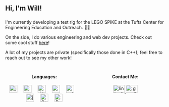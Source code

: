 <h2>Hi, I'm Will!</h2>

###

<p>I'm currently developing a test rig for the LEGO SPIKE at the Tufts Center for Engineering Education and Outreach. 🐘🐘</p>
<p>On the side, I do various engineering and web dev projects. Check out some cool stuff
  <a href="https://www.goldmanwilliam.com/" rel="noopener noreferrer" target="_blank"> here</a>!</p>
<p>A lot of my projects are private (specifically those done in C++); feel free to reach out to see my other work!</p>

###

<div style="display: flex;">
  <div style="flex: 1; text-align: center;">
  <h4>Languages:</h4>
    <img src="https://cdn.jsdelivr.net/gh/devicons/devicon/icons/javascript/javascript-original.svg" height="25" alt="javascript logo"  />
    <img width="12" />
    <img src="https://cdn.jsdelivr.net/gh/devicons/devicon/icons/react/react-original.svg" height="25" alt="reactjs logo"  />
    <img width="12" />
    <img src="https://cdn.jsdelivr.net/gh/devicons/devicon/icons/html5/html5-original.svg" height="25" alt="html5 logo"  />
    <img width="12" />
    <img src="https://cdn.jsdelivr.net/gh/devicons/devicon/icons/css3/css3-original.svg" height="25" alt="css3 logo"  />
    <img width="12" />
    <img src="https://cdn.jsdelivr.net/gh/devicons/devicon/icons/python/python-original.svg" height="25" alt="python logo"  />
    <img width="12" />
    <img src="https://cdn.jsdelivr.net/gh/devicons/devicon/icons/java/java-original.svg" height="25" alt="java logo"  />
    <img width="12" />
    <img src="https://raw.githubusercontent.com/isocpp/logos/master/cpp_logo.png" height="25" alt="C++ Logo"/>
    <img width="12" />
    <img src="https://cdn.jsdelivr.net/gh/devicons/devicon/icons/rust/rust-line.svg" height="25" alt="Rust Logo"/>
  </div>

  <div style="flex: 1; margin-left: 10px; text-align: center;">
  <h4>Contact Me:</h4>
    <a href="https://www.linkedin.com/in/william-goldman-79125a283/" target="_blank">
      <img src="https://raw.githubusercontent.com/maurodesouza/profile-readme-generator/master/src/assets/icons/social/linkedin/default.svg" width="37" height="25" alt="linkedin logo"  />
    </a>
    <a href="mailto:goldmanwilliam3@gmail.com" target="_blank">
      <img src="https://raw.githubusercontent.com/maurodesouza/profile-readme-generator/master/src/assets/icons/social/gmail/default.svg" width="37" height="25" alt="gmail logo"  />
    </a>
  </div>
</div>

